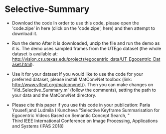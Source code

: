 # Selective-Summary

* Download the code
In order to use this code, please open the 'code.zipe' in here (click on the 'code.zipe', here) and then attempt to download it.

* Run the demo
After it is downloaded, unzip the file and run the demo as it is. The demo uses sampled frames from the UTEgo dataset (the whole 
dataset is available at: http://vision.cs.utexas.edu/projects/egocentric_data/UT_Egocentric_Dataset.html).

* Use it for your dataset
If you would like to use the code for your preferred dataset, please install MatConvNet toolbox (link: http://www.vlfeat.org/matconvnet/). 
Then you can make changes on 'Vid_Selective_Summary.m' (follow the comments), setting the path to your data and the MatConvNet directory.

 
* Please cite this paper if you use this code in your publication:
   Paria Yousefi,and Ludmila I Kuncheva
   "Selective Keyframe Summarisation for Egocentric Videos Based on Semantic Concept Search, "  
   Third IEEE International Conference on Image Processing, Applications and Systems (IPAS 2018)
   
